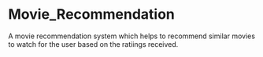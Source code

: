 # Movie_Recommendation

A movie recommendation system which helps to recommend similar movies to watch for the user based on the ratiings received.
